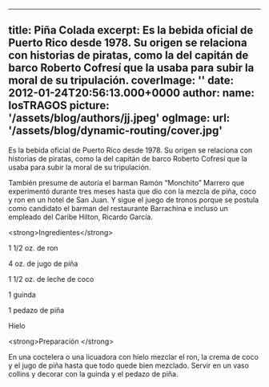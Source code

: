 
---
title: Piña Colada
excerpt: Es la bebida oficial de Puerto Rico desde 1978. Su origen se relaciona con historias de piratas, como la del capitán de barco Roberto Cofresí que la usaba para subir la moral de su tripulación.
coverImage: ''
date: 2012-01-24T20:56:13.000+0000
author:
  name: losTRAGOS
  picture: '/assets/blog/authors/jj.jpeg'
ogImage:
  url: '/assets/blog/dynamic-routing/cover.jpg'
---
  Es la bebida oficial de Puerto Rico desde 1978. Su origen se relaciona con historias de piratas, como la del capitán de barco Roberto Cofresí que la usaba para subir la moral de su tripulación.

También presume de autoría el barman Ramón “Monchito” Marrero que experimentó durante tres meses hasta que dio con la mezcla de piña, coco y ron en un hotel de San Juan. Y sigue el juego de tronos porque se postula como candidato el barman del restaurante Barrachina e incluso un empleado del Caribe Hilton, Ricardo García.

&lt;strong&gt;Ingredientes&lt;&#x2F;strong&gt;

1 1&#x2F;2 oz. de ron

4 oz. de jugo de piña

1 1&#x2F;2 oz. de leche de coco

1 guinda

1 pedazo de piña

Hielo

&lt;strong&gt;Preparación &lt;&#x2F;strong&gt;

En una coctelera o una licuadora con hielo mezclar el ron, la crema de coco y el jugo de piña hasta que todo quede bien mezclado. Servir en un vaso collins y decorar con la guinda y el pedazo de piña.